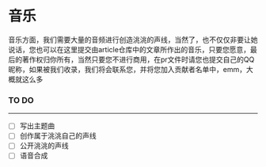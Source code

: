 # 音乐

音乐方面，我们需要大量的音频进行创造洮洮的声线，当然了，也不仅仅非要让她说话，您也可以在这里提交由article仓库中的文章所作出的音乐，只要您愿意，最后的著作权归你所有，当然只要您不进行商用，在pr文件时请您也提交自己的QQ昵称，如果被我们收录，我们将会联系您，并将您加入贡献者名单中，emm，大概就这么多

### TO DO

------

- [ ] 写出主题曲
- [ ] 创作属于洮洮自己的声线
- [ ] 公开洮洮的声线
- [ ] 语音合成